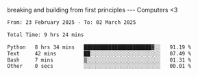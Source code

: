 breaking and building from first principles --- Computers <3

<!--START_SECTION:waka-->

```txt
From: 23 February 2025 - To: 02 March 2025

Total Time: 9 hrs 24 mins

Python   8 hrs 34 mins   ██████████████████████▓░░   91.19 %
Text     42 mins         ██░░░░░░░░░░░░░░░░░░░░░░░   07.49 %
Bash     7 mins          ▒░░░░░░░░░░░░░░░░░░░░░░░░   01.31 %
Other    0 secs          ░░░░░░░░░░░░░░░░░░░░░░░░░   00.01 %
```

<!--END_SECTION:waka-->
